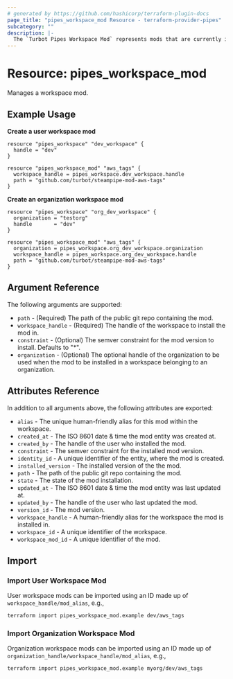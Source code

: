 ```yaml
---
# generated by https://github.com/hashicorp/terraform-plugin-docs
page_title: "pipes_workspace_mod Resource - terraform-provider-pipes"
subcategory: ""
description: |-
  The `Turbot Pipes Workspace Mod` represents mods that are currently installed in the workspace.
---
```


# Resource: pipes_workspace_mod

Manages a workspace mod.

## Example Usage

**Create a user workspace mod**

```hcl
resource "pipes_workspace" "dev_workspace" {
  handle = "dev"
}

resource "pipes_workspace_mod" "aws_tags" {
  workspace_handle = pipes_workspace.dev_workspace.handle
  path = "github.com/turbot/steampipe-mod-aws-tags"
}
```

**Create an organization workspace mod**

```hcl
resource "pipes_workspace" "org_dev_workspace" {
  organization = "testorg"
  handle       = "dev"
}

resource "pipes_workspace_mod" "aws_tags" {
  organization = pipes_workspace.org_dev_workspace.organization
  workspace_handle = pipes_workspace.org_dev_workspace.handle
  path = "github.com/turbot/steampipe-mod-aws-tags"
}
```

## Argument Reference

The following arguments are supported:

- `path` - (Required) The path of the public git repo containing the mod.
- `workspace_handle` - (Required) The handle of the workspace to install the mod in.
- `constraint` - (Optional) The semver constraint for the mod version to install. Defaults to "*".
- `organization` - (Optional) The optional handle of the organization to be used when the mod to be installed in a workspace belonging to an organization.

## Attributes Reference

In addition to all arguments above, the following attributes are exported:

- `alias` - The unique human-friendly alias for this mod within the workspace.
- `created_at` - The ISO 8601 date & time the mod entity was created at.
- `created_by` - The handle of the user who installed the mod.
- `constraint` - The semver constraint for the installed mod version.
- `identity_id` - A unique identifier of the entity, where the mod is created.
- `installed_version` - The installed version of the the mod.
- `path` - The path of the public git repo containing the mod.
- `state` - The state of the mod installation.
- `updated_at` - The ISO 8601 date & time the mod entity was last updated at.
- `updated_by` - The handle of the user who last updated the mod.
- `version_id` - The mod version.
- `workspace_handle` - A human-friendly alias for the workspace the mod is installed in.
- `workspace_id` - A unique identifier of the workspace.
- `workspace_mod_id` - A unique identifier of the mod.

## Import

### Import User Workspace Mod

User workspace mods can be imported using an ID made up of `workspace_handle/mod_alias`, e.g.,

```sh
terraform import pipes_workspace_mod.example dev/aws_tags
```

### Import Organization Workspace Mod

Organization workspace mods can be imported using an ID made up of `organization_handle/workspace_handle/mod_alias`, e.g.,

```sh
terraform import pipes_workspace_mod.example myorg/dev/aws_tags
```
